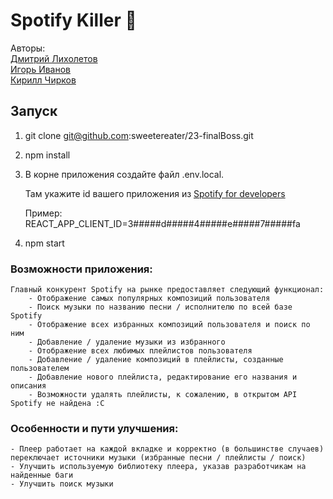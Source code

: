 # Spotify Killer 🎵

Авторы:  
    [Дмитрий Лихолетов](https://github.com/Mayday2020)  
    [Игорь Иванов](https://github.com/sweetereater)  
    [Кирилл Чирков](https://github.com/21Kaen)  
    
## Запуск
1. git clone git@github.com:sweetereater/23-finalBoss.git
2. npm install
3. В корне приложения создайте файл .env.local.  

    Там укажите id вашего приложения из [Spotify for developers](https://developer.spotify.com/dashboard/applications)  
    
    Пример: REACT\_APP\_CLIENT\_ID=3#####d#####4#####e#####7#####fa

4. npm start 

### Возможности приложения:

    Главный конкурент Spotify на рынке предоставляет следующий функционал:
        - Отображение самых популярных композиций пользователя
        - Поиск музыки по названию песни / исполнителю по всей базе Spotify
        - Отображение всех избранных композиций пользователя и поиск по ним
        - Добавление / удаление музыки из избранного
        - Отображение всех любимых плейлистов пользователя
        - Добавление / удаление композиций в плейлисты, созданные пользователем
        - Добавление нового плейлиста, редактирование его названия и описания
        - Возможности удалять плейлисты, к сожалению, в открытом API Spotify не найдена :C


### Особенности и пути улучшения:
    - Плеер работает на каждой вкладке и корректно (в большинстве случаев) переключает источники музыки (избранные песни / плейлисты / поиск)
    - Улучшить используемую библиотеку плеера, указав разработчикам на найденные баги
    - Улучшить поиск музыки